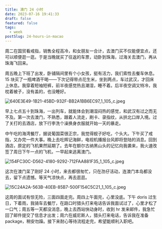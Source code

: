 ```yaml
---
title: 澳门 24 小时
date: 2023-07-16 19:41:33
draft: false
featured: false
tags:
  - week
postSlug: 24-hours-in-macao
---
```


周二在国贸看戒指，销售全程高冷，和女朋友一合计，去澳门买不仅能便宜点，还可以顺便逛一逛。于是当晚就买了往返的车票，动卧到珠海，过海关去澳门，再从珠海飞回来。

周五晚上下班了出发，卧铺隔间里有个小女孩，挺有活力，我们索性去餐车休息。15 块买了一瓶啤酒干喝——下次记得带点花生米，坐到两点，车过武汉，才回床上休息。我穿着短袖短裤，前半夜感觉热且潮湿，睡不着。后半夜空调又特冷，我枕着被子，没有盖的，也没睡好。

![640E3E49-1B21-45BD-932F-BB2A1BB6EC97_1_105_c.jpeg](https://p1-juejin.byteimg.com/tos-cn-i-k3u1fbpfcp/05dd71c5cdcf497ca60c34a0083babe6~tplv-k3u1fbpfcp-watermark.image)

早上七点五十到珠海，一出列车，就能体会到潮湿闷热的感觉，和武汉有过之而无不及。第一次去澳门，不熟悉，跟着人流走，刷卡、录指纹，从拱北口岸入境。过了关打的去酒店，放下行李洗个澡换身衣服就开始一天的暴走。

中午吃的海湾餐厅，据说葡国菜很正宗，我觉得蚬子好吃，个头大。下午买了戒指，又办完一件大事。晚上去吃辉记海鲜，电视机播报台风即将登陆的消息。回到酒店，原定的飞机果然延期了。去年在额尔古纳黑山头的记忆向我袭来，我火速改签了周日下午一点的飞机，一早起来逃离澳门。

![154FC30C-D562-4180-9292-712FAA881F35_1_105_c.jpeg](https://p3-juejin.byteimg.com/tos-cn-i-k3u1fbpfcp/28167013df6848fdac1545a9df34436b~tplv-k3u1fbpfcp-watermark.image)

这次在澳门呆了刚好 24 小时，来去都很匆忙，只在氹仔活动，连澳门本岛都没去，留下点遗憾。等天气凉快点，再去逛逛。

![15C24A2A-563B-40EB-85B7-500F154C5C21_1_105_c.jpeg](https://p1-juejin.byteimg.com/tos-cn-i-k3u1fbpfcp/7a2e7ff756dc4f638904b421f309c5a8~tplv-k3u1fbpfcp-watermark.image)

这周的面试有惊无险，三面四面走完。周四上午面完，心里没底。下午 doris 过生日，下着雨，我骑车去餐厅，在路口时猎头打来电话告诉我面试过了，心里才松了一口气；周五等一天都没消息，晚上去西站快动身时，收到 hr 发来邮件，我急忙回了邮件提交了信息才出发；周六在威尼斯人，猎头打来电话，告诉我在准备 package，稍安勿躁。接下来耐心等待流程走完，希望能顺利入职吧。
